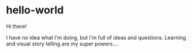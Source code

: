 # hello-world
Hi there!  

I have no idea what I'm doing, but I'm full of ideas and questions.
Learning and visual story telling are my super powers....
